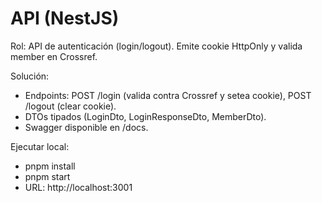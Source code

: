 # API (NestJS)
Rol: API de autenticación (login/logout). Emite cookie HttpOnly y valida member en Crossref.

Solución:
- Endpoints: POST /login (valida contra Crossref y setea cookie), POST /logout (clear cookie).
- DTOs tipados (LoginDto, LoginResponseDto, MemberDto).
- Swagger disponible en /docs.

Ejecutar local:
- pnpm install
- pnpm start
- URL: http://localhost:3001

